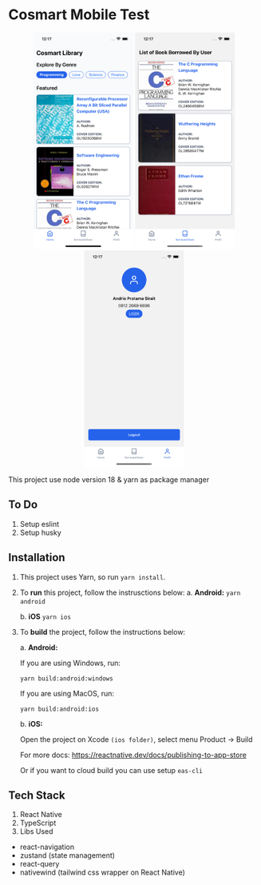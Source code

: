 # Cosmart Mobile Test

<p align="center">
    <img src="./screenshots/1.png" alt="Screenshot 1" width="200"/>
    <img src="./screenshots/2.png" alt="Screenshot 2" width="200"/>
    <img src="./screenshots/3.png" alt="Screenshot 3" width="200"/>
</p>

This project use node version 18 & yarn as package manager

## To Do
1. Setup eslint
2. Setup husky

## Installation

1.  This project uses Yarn, so run `yarn install`.

2.  To **run** this project, follow the instrusctions below: 
    a. **Android:**
    ```yarn android```

    b. **iOS**
    ```yarn ios```

3.  To **build** the project, follow the instructions below:

    a. **Android:**

    If you are using Windows, run:

        yarn build:android:windows

    If you are using MacOS, run:

        yarn build:android:ios

    b. **iOS:**
    
    Open the project on Xcode ```(ios folder)```, select menu Product -> Build

    For more docs: https://reactnative.dev/docs/publishing-to-app-store

    Or if you want to cloud build you can use setup ```eas-cli```

## Tech Stack
1. React Native
2. TypeScript
3. Libs Used
  - react-navigation
  - zustand (state management)
  - react-query
  - nativewind (tailwind css wrapper on React Native)
